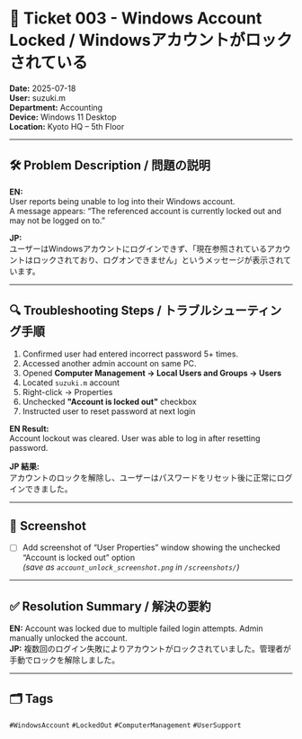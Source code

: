 # 🧾 Ticket 003 - Windows Account Locked / Windowsアカウントがロックされている

**Date:** 2025-07-18  
**User:** suzuki.m  
**Department:** Accounting  
**Device:** Windows 11 Desktop  
**Location:** Kyoto HQ – 5th Floor  

---

## 🛠️ Problem Description / 問題の説明

**EN:**  
User reports being unable to log into their Windows account.  
A message appears: “The referenced account is currently locked out and may not be logged on to.”

**JP:**  
ユーザーはWindowsアカウントにログインできず、「現在参照されているアカウントはロックされており、ログオンできません」というメッセージが表示されています。

---

## 🔍 Troubleshooting Steps / トラブルシューティング手順

1. Confirmed user had entered incorrect password 5+ times.  
2. Accessed another admin account on same PC.  
3. Opened **Computer Management → Local Users and Groups → Users**  
4. Located `suzuki.m` account  
5. Right-click → Properties  
6. Unchecked **"Account is locked out"** checkbox  
7. Instructed user to reset password at next login

**EN Result:**  
Account lockout was cleared. User was able to log in after resetting password.

**JP 結果:**  
アカウントのロックを解除し、ユーザーはパスワードをリセット後に正常にログインできました。

---

## 📸 Screenshot

- [ ] Add screenshot of “User Properties” window showing the unchecked “Account is locked out” option  
  *(save as `account_unlock_screenshot.png` in `/screenshots/`)*

---

## ✅ Resolution Summary / 解決の要約

**EN:** Account was locked due to multiple failed login attempts. Admin manually unlocked the account.  
**JP:** 複数回のログイン失敗によりアカウントがロックされていました。管理者が手動でロックを解除しました。

---

## 🗂️ Tags  
`#WindowsAccount` `#LockedOut` `#ComputerManagement` `#UserSupport`
